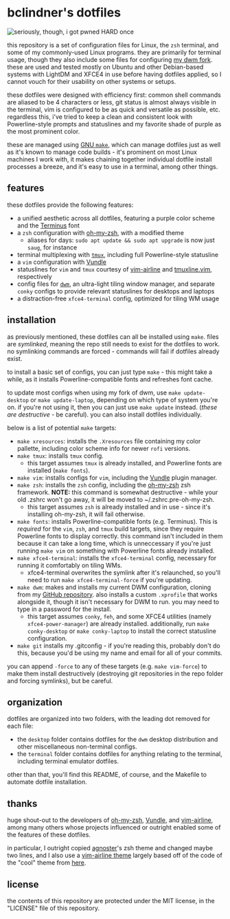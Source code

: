 # bclindner's dotfiles

![seriously, though, i got pwned HARD once](https://i.imgur.com/5qaqnTa.png)

this repository is a set of configuration files for Linux, the `zsh` terminal, and some of my commonly-used Linux programs. they are primarily for terminal usage, though they also include some files for configuring [my dwm fork](https://github.com/bclindner/dwm). these are used and tested mostly on Ubuntu and other Debian-based systems with LightDM and XFCE4 in use before having dotfiles applied, so I cannot vouch for their usability on other systems or setups.

these dotfiles were designed with efficiency first: common shell commands are aliased to be 4 characters or less, git status is almost always visible in the terminal, vim is configured to be as quick and versatile as possible, etc. regardless this, i've tried to keep a clean and consistent look with Powerline-style prompts and statuslines and my favorite shade of purple as the most prominent color.

these are managed using [GNU `make`](https://www.gnu.org/software/make/), which can manage dotfiles just as well as it's known to manage code builds - it's prominent on most Linux machines I work with, it makes chaining together individual dotfile install processes a breeze, and it's easy to use in a terminal, among other things.

## features

these dotfiles provide the following features:

* a unified aesthetic across all dotfiles, featuring a purple color scheme and the [Terminus](http://terminus-font.sourceforge.net/) font
* a `zsh` configuration with [oh-my-zsh](https://github.com/robbyrussell/oh-my-zsh), with a modified theme
  * aliases for days: `sudo apt update && sudo apt upgrade` is now just `saug`, for instance
* terminal multiplexing with [`tmux`](https://tmux.github.io/), including full Powerline-style statusline
* a `vim` configuration with [Vundle](https://github.com/VundleVim/Vundle.vim)
* statuslines for `vim` and `tmux` courtesy of [vim-airline](https://github.com/vim-airline/vim-airline) and [tmuxline.vim](https://github.com/edkolev/tmuxline.vim), respectively
* config files for [`dwm`](dwm.suckless.org), an ultra-light tiling window manager, and separate `conky` configs to provide relevant statuslines for desktops and laptops
* a distraction-free `xfce4-terminal` config, optimized for tiling WM usage

## installation

as previously mentioned, these dotfiles can all be installed using `make`. files are *symlinked*, meaning the repo still needs to exist for the dotfiles to work. no symlinking commands are forced - commands will fail if dotfiles already exist.

to install a basic set of configs, you can just type `make` - this might take a while, as it installs Powerline-compatible fonts and refreshes font cache. 

to update most configs when using my fork of dwm, use `make update-desktop` or `make update-laptop`, depending on which type of system you're on. if you're not using it, then you can just use `make update` instead. (*these are destructive* - be careful). you can also install dotfiles individually. 

below is a list of potential `make` targets:

* `make xresources`: installs the `.Xresources` file containing my color pallette, including color scheme info for newer `rofi` versions.
* `make tmux`: installs `tmux` config.
  * this target assumes `tmux` is already installed, and Powerline fonts are installed (`make fonts`).
* `make vim`: installs configs for `vim`, including the [Vundle](https://github.com/VundleVim/Vundle.vim) plugin manager.
* `make zsh`: installs the `zsh` config, including the [oh-my-zsh](https://github.com/robbyrussell/oh-my-zsh) zsh framework. **NOTE:** this command is somewhat destructive - while your old .zshrc won't go away, it will be moved to ~/.zshrc.pre-oh-my-zsh.
  * this target assumes `zsh` is already installed and in use - since it's installing oh-my-zsh, it will fail otherwise.
* `make fonts`: installs Powerline-compatible fonts (e.g. Terminus). This is *required* for the `vim`, `zsh`, and `tmux` build targets, since they require Powerline fonts to display correctly. this command isn't included in them because it can take a long time, which is unneccessary if you're just running `make vim` on something with Powerline fonts already installed.
* `make xfce4-terminal`: installs the `xfce4-terminal` config, necessary for running it comfortably on tiling WMs.
  * xfce4-terminal overwrites the symlink after it's relaunched, so you'll need to run `make xfce4-terminal-force` if you're updating.
* `make dwm`: makes and installs my current DWM configuration, cloning from my [GitHub repository](https://github.com/bclindner/dwm). also installs a custom `.xprofile` that works alongside it, though it isn't necessary for DWM to run. you may need to type in a password for the install.
  * this target assumes `conky`, `feh`, and some XFCE4 utilities (namely `xfce4-power-manager`) are already installed. additionally, run `make conky-desktop` or `make conky-laptop` to install the correct statusline configuration.
* `make git` installs my .gitconfig - if you're reading this, probably don't do this, because you'd be using my name and email for all of your commits.

you can append `-force` to any of these targets (e.g. `make vim-force`) to make them install destructively (destroying git repositories in the repo folder and forcing symlinks), but be careful.

## organization

dotfiles are organized into two folders, with the leading dot removed for each file:
  * the `desktop` folder contains dotfiles for the `dwm` desktop distribution and other miscellaneous non-terminal configs.
  * the `terminal` folder contains dotfiles for anything relating to the terminal, including terminal emulator dotfiles.

other than that, you'll find this README, of course, and the Makefile to automate dotfile installation.

## thanks

huge shout-out to the developers of [oh-my-zsh](https://github.com/robbyrussell/oh-my-zsh), [Vundle](https://github.com/VundleVim/Vundle.vim), and [vim-airline](https://github.com/vim-airline/vim-airline), among many others whose projects influenced or outright enabled some of the features of these dotfiles.

in particular, I outright copied [agnoster](https://github.com/agnoster)'s zsh theme and changed maybe two lines, and I also use a [vim-airline theme](https://github.com/bclindner/vim-airline-bclindner) largely based off of the code of the "cool" theme from [here](https://github.com/vim-airline/vim-airline-themes).

## license

the contents of this repository are protected under the MIT license, in the "LICENSE" file of this repository.
